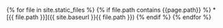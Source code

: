 {% for file in site.static_files %}
	{% if file.path contains {{page.path}} %}
		* [{{ file.path }}]({{ site.baseurl }}{{ file.path }})
	{% endif %}
{% endfor %}